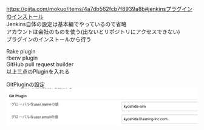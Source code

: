 https://qiita.com/mokuo/items/4a7db562fcb7f8939a8b#jenkinsプラグインのインストール  
Jenkins自体の設定は基本編でやっているので省略  
アカウントは会社のものを使う(出ないとリポジトリにアクセスできない)  
プラグインのインストールから行う  

Rake plugin  
rbenv plugin  
GitHub pull request builder  
以上三点のPluginを入れる  

GitPluginの設定  
![GitPluginの導入手順](Images/GitPluginSetting.png)
